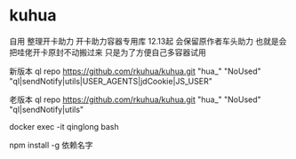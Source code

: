 # kuhua

自用   整理开卡助力  开卡助力容器专用库   12.13起  会保留原作者车头助力   也就是会把哇佬开卡原封不动搬过来  只是为了方便自己多容器试用  


新版本   ql repo https://github.com/rkuhua/kuhua.git "hua_" "NoUsed" "ql|sendNotify|utils|USER_AGENTS|jdCookie|JS_USER"

老版本   ql repo https://github.com/rkuhua/kuhua.git "hua_" "NoUsed" "ql|sendNotify|utils"



docker exec -it qinglong bash


npm install -g 依赖名字

